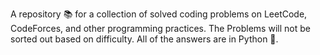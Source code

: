 A repository 📚 for a collection  of solved coding problems on LeetCode, CodeForces, and other programming practices. The Problems will not be sorted out based on difficulty. All of the answers are in Python 🐍.
